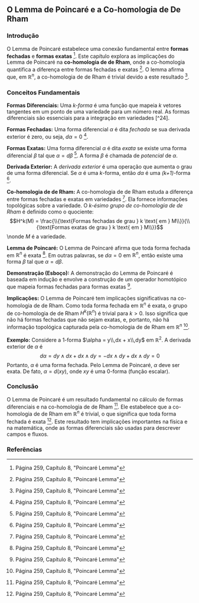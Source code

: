 ## O Lemma de Poincaré e a Co-homologia de De Rham

### Introdução
O Lemma de Poincaré estabelece uma conexão fundamental entre **formas fechadas** e **formas exatas** [^27]. Este capítulo explora as implicações do Lemma de Poincaré na **co-homologia de de Rham**, onde a co-homologia quantifica a diferença entre formas fechadas e exatas [^27]. O lemma afirma que, em $\mathbb{R}^n$, a co-homologia de de Rham é trivial devido a este resultado [^27].

### Conceitos Fundamentais
**Formas Diferenciais:** Uma *k-forma* é uma função que mapeia *k* vetores tangentes em um ponto de uma variedade para um número real. As formas diferenciais são essenciais para a integração em variedades [^24].

**Formas Fechadas:** Uma forma diferencial $\alpha$ é dita *fechada* se sua derivada exterior é zero, ou seja, $d\alpha = 0$ [^27].

**Formas Exatas:** Uma forma diferencial $\alpha$ é dita *exata* se existe uma forma diferencial $\beta$ tal que $\alpha = d\beta$ [^27]. A forma $\beta$ é chamada de *potencial* de $\alpha$.

**Derivada Exterior:** A *derivada exterior* é uma operação que aumenta o grau de uma forma diferencial. Se $\alpha$ é uma *k*-forma, então $d\alpha$ é uma *(k+1)*-forma [^27].

**Co-homologia de de Rham:** A co-homologia de de Rham estuda a diferença entre formas fechadas e exatas em variedades [^27]. Ela fornece informações topológicas sobre a variedade. O *k-ésimo grupo de co-homologia de de Rham* é definido como o quociente:
$$H^k(M) = \frac{\\{\text{Formas fechadas de grau } k \text{ em } M\\}}{\\{\text{Formas exatas de grau } k \text{ em } M\\}}$$\nonde $M$ é a variedade.

**Lemma de Poincaré:** O Lemma de Poincaré afirma que toda forma fechada em $\mathbb{R}^n$ é exata [^27]. Em outras palavras, se $d\alpha = 0$ em $\mathbb{R}^n$, então existe uma forma $\beta$ tal que $\alpha = d\beta$.

**Demonstração (Esboço):** A demonstração do Lemma de Poincaré é baseada em indução e envolve a construção de um operador homotópico que mapeia formas fechadas para formas exatas [^27].

**Implicações:** O Lemma de Poincaré tem implicações significativas na co-homologia de de Rham. Como toda forma fechada em $\mathbb{R}^n$ é exata, o grupo de co-homologia de de Rham $H^k(\mathbb{R}^n)$ é trivial para $k > 0$. Isso significa que não há formas fechadas que não sejam exatas, e, portanto, não há informação topológica capturada pela co-homologia de de Rham em $\mathbb{R}^n$ [^27].

**Exemplo:** Considere a 1-forma $\alpha = y\\,dx + x\\,dy$ em $\mathbb{R}^2$. A derivada exterior de $\alpha$ é
$$d\alpha = dy \wedge dx + dx \wedge dy = -dx \wedge dy + dx \wedge dy = 0$$
Portanto, $\alpha$ é uma forma fechada. Pelo Lemma de Poincaré, $\alpha$ deve ser exata. De fato, $\alpha = d(xy)$, onde $xy$ é uma 0-forma (função escalar).

### Conclusão
O Lemma de Poincaré é um resultado fundamental no cálculo de formas diferenciais e na co-homologia de de Rham [^27]. Ele estabelece que a co-homologia de de Rham em $\mathbb{R}^n$ é trivial, o que significa que toda forma fechada é exata [^27]. Este resultado tem implicações importantes na física e na matemática, onde as formas diferenciais são usadas para descrever campos e fluxos.

### Referências
[^27]: Página 259, Capítulo 8, "Poincaré Lemma"
<!-- END -->